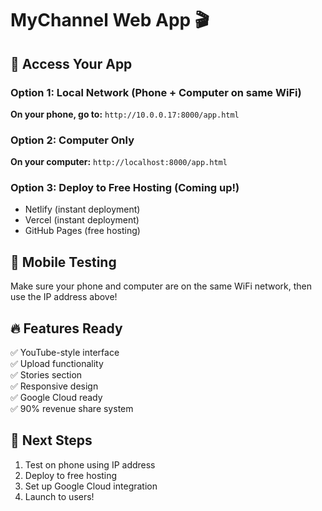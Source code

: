 # MyChannel Web App 🎬

## 🚀 Access Your App

### Option 1: Local Network (Phone + Computer on same WiFi)
**On your phone, go to:** `http://10.0.0.17:8000/app.html`

### Option 2: Computer Only
**On your computer:** `http://localhost:8000/app.html`

### Option 3: Deploy to Free Hosting (Coming up!)
- Netlify (instant deployment)
- Vercel (instant deployment) 
- GitHub Pages (free hosting)

## 📱 Mobile Testing
Make sure your phone and computer are on the same WiFi network, then use the IP address above!

## 🔥 Features Ready
✅ YouTube-style interface  
✅ Upload functionality  
✅ Stories section  
✅ Responsive design  
✅ Google Cloud ready  
✅ 90% revenue share system  

## 🌟 Next Steps
1. Test on phone using IP address
2. Deploy to free hosting
3. Set up Google Cloud integration
4. Launch to users!